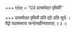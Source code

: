 +++
title = "03 प्रत्यमोदत पृथिवी"

+++
प्रत्यमोदत पृथिवी प्रति द्यौः प्रति सूर्यः ।  
पैद्वो यदश्वमाता क्रन्देनाहीनपावपत् ॥ ३ ॥